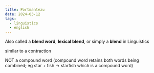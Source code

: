 ```yaml
---
title: Portmanteau
date: 2024-03-12
tags:
  - linguistics
  - english
---
```

Also called a **blend word**, **lexical blend**, or simply a **blend** in Linguistics

similar to a contraction

NOT a compound word (compound word retains both words being combined; eg star + fish -> starfish which is a compound word)

